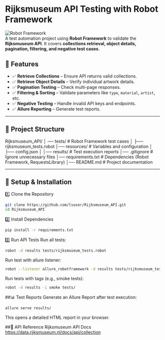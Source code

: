 # Rijksmuseum API Testing with Robot Framework

![Robot Framework](https://img.shields.io/badge/Robot%20Framework-API%20Testing-green)  
A test automation project using **Robot Framework** to validate the **Rijksmuseum API**. It covers **collections retrieval, object details, pagination, filtering, and negative test cases**.

## 🚀 Features
- ✅ **Retrieve Collections** – Ensure API returns valid collections.
- ✅ **Retrieve Object Details** – Verify individual artwork details.
- ✅ **Pagination Testing** – Check multi-page responses.
- ✅ **Filtering & Sorting** – Validate parameters like `type`, `material`, `artist`, etc.
- ✅ **Negative Testing** – Handle invalid API keys and endpoints.
- ✅ **Allure Reporting** – Generate test reports.

---

## 📂 Project Structure
Rijksmuseum_API/ 
│ ── tests/ # Robot Framework test cases 
│ ├── rijksmuseum_tests.robot
│── resources/ # Variables and configuration 
│ ├── config.json │
│── results/ # Test execution reports 
│── .gitignore # Ignore unnecessary files
│── requirements.txt # Dependencies (Robot Framework, RequestsLibrary)
│── README.md # Project documentation 


---

## 🔧 Setup & Installation

1️⃣ Clone the Repository
```bash
git clone https://github.com/lsuser/Rijksmuseum_API.git
cd Rijksmuseum_API
```

2️⃣ Install Dependencies
```bash
pip install -r requirements.txt
```

3️⃣ Run API Tests
Run all tests:
```bash
robot -d results tests/rijksmuseum_tests.robot
```
Run  test with allure listener:
```bash
robot --listener allure_robotframework -d results tests/rijksmuseum_tests.robot
```
Run tests with tags (e.g., smoke tests):
```bash
robot -d results -i smoke tests/
```

##📊 Test Reports
Generate an Allure Report after test execution:
``` bash
allure serve results/
```
This opens a detailed HTML report in your browser.

##📌 API Reference
Rijksmuseum API Docs
https://data.rijksmuseum.nl/docs/api/collection
